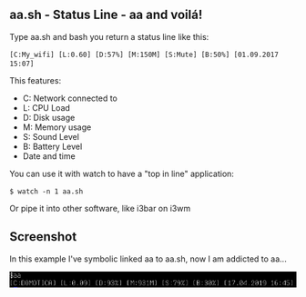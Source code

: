 aa.sh - Status Line - aa and voilá!
-----------------------------------

Type aa.sh and bash you return a status line like this:


```
[C:My_wifi] [L:0.60] [D:57%] [M:150M] [S:Mute] [B:50%] [01.09.2017 15:07]
```
This features:
- C: Network connected to
- L: CPU Load
- D: Disk usage
- M: Memory usage
- S: Sound Level
- B: Battery Level
- Date and time

You can use it with watch to have a "top in line" application:

```
$ watch -n 1 aa.sh
```

Or pipe it into other software, like i3bar on i3wm

Screenshot
----------
In this example I've symbolic linked aa to aa.sh, now I am addicted to aa...

![Example](images/1.png)



